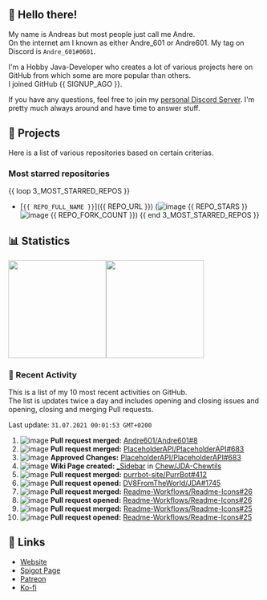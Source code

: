 <!-- Links -->
[purr]: https://purrbot.site
[discord]: https://discord.gg/6dazXp6
[website]: https://andre601.ch
[spigot]: https://www.spigotmc.org/resources/authors/56829/
[patreon]: https://patreon.com/andre_601
[ko-fi]: https://ko-fi.com/andre_601

## 👋 Hello there!
My name is Andreas but most people just call me Andre.  
On the internet am I known as either Andre_601 or Andre601. My tag on Discord is `Andre_601#0601`.

I'm a Hobby Java-Developer who creates a lot of various projects here on GitHub from which some are more popular than others.  
I joined GitHub {{ SIGNUP_AGO }}.

If you have any questions, feel free to join my [personal Discord Server][discord]. I'm pretty much always around and have time to answer stuff.

## 📁 Projects
Here is a list of various repositories based on certain criterias.

### Most starred repositories

{{ loop 3_MOST_STARRED_REPOS }}
- [`{{ REPO_FULL_NAME }}`]({{ REPO_URL }}) (![image](https://cdn.jsdelivr.net/gh/Readme-Workflows/Readme-Icons@main/icons/octicons/StarredRepository.svg) {{ REPO_STARS }} ![image](https://cdn.jsdelivr.net/gh/Readme-Workflows/Readme-Icons@main/icons/octicons/ForkedRepository.svg) {{ REPO_FORK_COUNT }})
{{ end 3_MOST_STARRED_REPOS }}

## 📊 Statistics
<img height="195px" src="https://github-readme-stats.vercel.app/api?username=Andre601&show_icons=true&hide_rank=true&title_color=3498db&bg_color=ffffff00&text_color=718096&disable_animations=true"><img height="195px" src="https://github-readme-stats.vercel.app/api/top-langs?username=Andre601&layout=compact&title_color=3498db&bg_color=ffffff00&text_color=718096">

### 📜 Recent Activity
This is a list of my 10 most recent activities on GitHub.  
The list is updates twice a day and includes opening and closing issues and opening, closing and merging Pull requests.

<!--RECENT_ACTIVITY:last_update-->
Last update: `31.07.2021 00:01:53 GMT+0200`
<!--RECENT_ACTIVITY:last_update_end-->
<!--RECENT_ACTIVITY:start-->
1. ![image](https://cdn.jsdelivr.net/gh/Readme-Workflows/Readme-Icons@main/icons/octicons/PullRequestMerged.svg) **Pull request merged:** [Andre601/Andre601#8](https://github.com/Andre601/Andre601/pull/8)
2. ![image](https://cdn.jsdelivr.net/gh/Readme-Workflows/Readme-Icons@main/icons/octicons/PullRequestMerged.svg) **Pull request merged:** [PlaceholderAPI/PlaceholderAPI#683](https://github.com/PlaceholderAPI/PlaceholderAPI/pull/683)
3. ![image](https://cdn.jsdelivr.net/gh/Readme-Workflows/Readme-Icons@main/icons/octicons/ApprovedChanges.svg) **Approved Changes:** [PlaceholderAPI/PlaceholderAPI#683](https://github.com/PlaceholderAPI/PlaceholderAPI/pull/683#pullrequestreview-717521312)
4. ![image](https://cdn.jsdelivr.net/gh/Readme-Workflows/Readme-Icons@main/icons/octicons/Wiki.svg) **Wiki Page created:** [_Sidebar](https://github.com/Chew/JDA-Chewtils/wiki/_Sidebar) in [Chew/JDA-Chewtils](https://github.com/Chew/JDA-Chewtils)
5. ![image](https://cdn.jsdelivr.net/gh/Readme-Workflows/Readme-Icons@main/icons/octicons/PullRequestMerged.svg) **Pull request merged:** [purrbot-site/PurrBot#412](https://github.com/purrbot-site/PurrBot/pull/412)
6. ![image](https://cdn.jsdelivr.net/gh/Readme-Workflows/Readme-Icons@main/icons/octicons/PullRequestOpened.svg) **Pull request opened:** [DV8FromTheWorld/JDA#1745](https://github.com/DV8FromTheWorld/JDA/pull/1745)
7. ![image](https://cdn.jsdelivr.net/gh/Readme-Workflows/Readme-Icons@main/icons/octicons/PullRequestMerged.svg) **Pull request merged:** [Readme-Workflows/Readme-Icons#26](https://github.com/Readme-Workflows/Readme-Icons/pull/26)
8. ![image](https://cdn.jsdelivr.net/gh/Readme-Workflows/Readme-Icons@main/icons/octicons/PullRequestOpened.svg) **Pull request opened:** [Readme-Workflows/Readme-Icons#26](https://github.com/Readme-Workflows/Readme-Icons/pull/26)
9. ![image](https://cdn.jsdelivr.net/gh/Readme-Workflows/Readme-Icons@main/icons/octicons/PullRequestMerged.svg) **Pull request merged:** [Readme-Workflows/Readme-Icons#25](https://github.com/Readme-Workflows/Readme-Icons/pull/25)
10. ![image](https://cdn.jsdelivr.net/gh/Readme-Workflows/Readme-Icons@main/icons/octicons/PullRequestOpened.svg) **Pull request opened:** [Readme-Workflows/Readme-Icons#25](https://github.com/Readme-Workflows/Readme-Icons/pull/25)
<!--RECENT_ACTIVITY:end-->

## 🔗 Links
- [Website]
- [Spigot Page][spigot]
- [Patreon]
- [Ko-fi]
